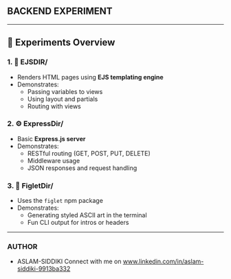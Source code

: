 
## BACKEND EXPERIMENT
---

## 🧪 Experiments Overview

### 1. 📄 **EJSDIR/**
- Renders HTML pages using **EJS templating engine**
- Demonstrates:
  - Passing variables to views
  - Using layout and partials
  - Routing with views

### 2. ⚙️ **ExpressDir/**
- Basic **Express.js server**
- Demonstrates:
  - RESTful routing (GET, POST, PUT, DELETE)
  - Middleware usage
  - JSON responses and request handling

### 3. 🎨 **FigletDir/**
- Uses the `figlet` npm package
- Demonstrates:
  - Generating styled ASCII art in the terminal
  - Fun CLI output for intros or headers

---
### AUTHOR
- ASLAM-SIDDIKI
Connect with me on www.linkedin.com/in/aslam-siddiki-9913ba332
